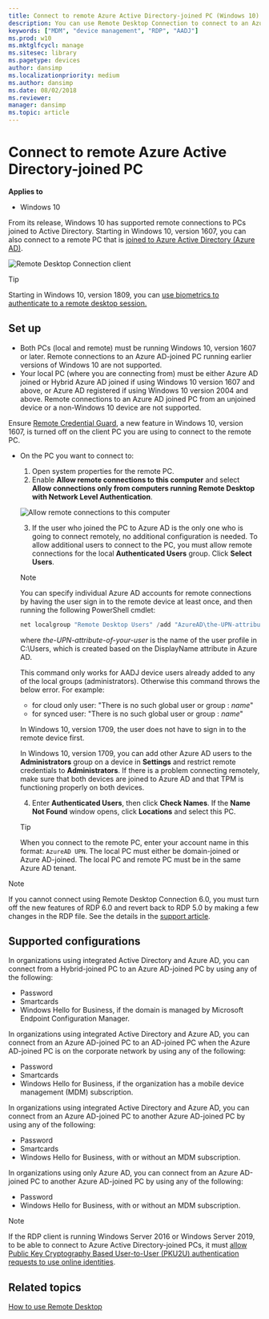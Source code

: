 ```yaml
---
title: Connect to remote Azure Active Directory-joined PC (Windows 10)
description: You can use Remote Desktop Connection to connect to an Azure AD-joined PC.
keywords: ["MDM", "device management", "RDP", "AADJ"]
ms.prod: w10
ms.mktglfcycl: manage
ms.sitesec: library
ms.pagetype: devices
author: dansimp
ms.localizationpriority: medium
ms.author: dansimp
ms.date: 08/02/2018
ms.reviewer: 
manager: dansimp
ms.topic: article
---
```


# Connect to remote Azure Active Directory-joined PC


**Applies to**

- Windows 10

From its release, Windows 10 has supported remote connections to PCs joined to Active Directory. Starting in Windows 10, version 1607, you can also connect to a remote PC that is [joined to Azure Active Directory (Azure AD)](https://docs.microsoft.com/azure/active-directory/user-help/device-management-azuread-joined-devices-setup).

![Remote Desktop Connection client](images/rdp.png)

> [!TIP]
> Starting in Windows 10, version 1809, you can [use biometrics to authenticate to a remote desktop session.](https://docs.microsoft.com/windows/whats-new/whats-new-windows-10-version-1809#remote-desktop-with-biometrics)

## Set up

- Both PCs (local and remote) must be running Windows 10, version 1607 or later. Remote connections to an Azure AD-joined PC running earlier versions of Windows 10 are not supported.
- Your local PC (where you are connecting from) must be either Azure AD joined or Hybrid Azure AD joined if using Windows 10 version 1607 and above, or Azure AD registered if using Windows 10 version 2004 and above. Remote connections to an Azure AD joined PC from an unjoined device or a non-Windows 10 device are not supported. 

Ensure [Remote Credential Guard](/windows/access-protection/remote-credential-guard), a new feature in Windows 10, version 1607, is turned off on the client PC you are using to connect to the remote PC.

- On the PC you want to connect to:
  1. Open system properties for the remote PC.
  2. Enable **Allow remote connections to this computer** and select **Allow connections only from computers running Remote Desktop with Network Level Authentication**.

    ![Allow remote connections to this computer](images/allow-rdp.png)

  3. If the user who joined the PC to Azure AD is the only one who is going to connect remotely, no additional configuration is needed. To allow additional users to connect to the PC, you must allow remote connections for the local **Authenticated Users** group. Click **Select Users**.

    > [!NOTE]
    > You can specify individual Azure AD accounts for remote connections by having the user sign in to the remote device at least once, and then running the following PowerShell cmdlet:
    > ```PowerShell
    > net localgroup "Remote Desktop Users" /add "AzureAD\the-UPN-attribute-of-your-user"
    > ```
    > where *the-UPN-attribute-of-your-user* is the name of the user profile in C:\Users\, which is created based on the DisplayName attribute in Azure AD.
    >
    > This command only works for AADJ device users already added to any of the local groups (administrators).
    > Otherwise this command throws the below error. For example:
    > - for cloud only user: "There is no such global user or group : *name*"
    > - for synced user: "There is no such global user or group : *name*" </br>
    >
    > In Windows 10, version 1709, the user does not have to sign in to the remote device first.
    >
    > In Windows 10, version 1709, you can add other Azure AD users to the **Administrators** group on a device in **Settings** and restrict remote credentials to **Administrators**. If there is a problem connecting remotely, make sure that both devices are joined to Azure AD and that TPM is functioning properly on both devices.

  4. Enter **Authenticated Users**, then click **Check Names**. If the **Name Not Found** window opens, click **Locations** and select this PC.

  > [!TIP]
  > When you connect to the remote PC, enter your account name in this format: `AzureAD UPN`. The local PC must either be domain-joined or Azure AD-joined. The local PC and remote PC must be in the same Azure AD tenant.

> [!Note]
> If you cannot connect using Remote Desktop Connection 6.0, you must turn off the new features of RDP 6.0 and revert back to RDP 5.0 by making a few changes in the RDP file. See the details in the [support article](https://support.microsoft.com/help/941641/remote-desktop-connection-6-0-prompts-you-for-credentials-before-you-e).

## Supported configurations

In organizations using integrated Active Directory and Azure AD, you can connect from a Hybrid-joined PC to an Azure AD-joined PC by using any of the following:

- Password
- Smartcards
- Windows Hello for Business, if the domain is managed by Microsoft Endpoint Configuration Manager.

In organizations using integrated Active Directory and Azure AD, you can connect from an Azure AD-joined PC to an AD-joined PC when the Azure AD-joined PC is on the corporate network by using any of the following:

- Password
- Smartcards
- Windows Hello for Business, if the organization has a mobile device management (MDM) subscription.

In organizations using integrated Active Directory and Azure AD, you can connect from an Azure AD-joined PC to another Azure AD-joined PC by using any of the following:

- Password
- Smartcards
- Windows Hello for Business, with or without an MDM subscription.

In organizations using only Azure AD, you can connect from an Azure AD-joined PC to another Azure AD-joined PC by using any of the following:

- Password
- Windows Hello for Business, with or without an MDM subscription.

> [!NOTE]
> If the RDP client is running Windows Server 2016 or Windows Server 2019, to be able to connect to Azure Active Directory-joined PCs, it must [allow Public Key Cryptography Based User-to-User (PKU2U) authentication requests to use online identities](https://docs.microsoft.com/windows/security/threat-protection/security-policy-settings/network-security-allow-pku2u-authentication-requests-to-this-computer-to-use-online-identities).

## Related topics

[How to use Remote Desktop](https://support.microsoft.com/instantanswers/ff521c86-2803-4bc0-a5da-7df445788eb9/how-to-use-remote-desktop)
